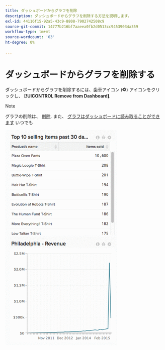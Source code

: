 ```yaml
---
title: ダッシュボードからグラフを削除
description: ダッシュボードからグラフを削除する方法を説明します。
exl-id: 44116f15-92a5-43c9-8808-7902742508c9
source-git-commit: 14777b216bf7aaeea0fb2d0513cc94539034a359
workflow-type: tm+mt
source-wordcount: '63'
ht-degree: 0%

---
```


# ダッシュボードからグラフを削除する

ダッシュボードからグラフを削除するには、歯車アイコン (![](../../assets/gear-icon.png)) アイコンをクリックし、 **[!UICONTROL Remove from Dashboard]**.

>[!NOTE]
>
>グラフの削除は、 [削除](../../data-user/dashboards/delete-chart.md). また、 [グラフはダッシュボードに読み取ることができます](../../data-user/dashboards/add-charts-dashboard.md) いつでも

![グラフを削除](../../assets/Removing_Charts_from_Dashboards.gif)
